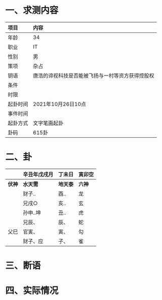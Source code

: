 # 一、求测内容
|项目|内容|
|:-|:-|
|年龄|34|
|职业|IT|
|性别|男|
|策项|杂占|
|钥语|唐浩的谛视科技是否能被飞扬与一村等资方获得控股权|
|条件||
|时限||
|起卦时间|2021年10月26日10点|
|事件时间||
|起卦方式|文字笔画起卦|
|卦码|615卦|

# 二、卦
||辛丑年戊戌月|丁未日|寅卯空|
|:-|:-|:-|:-|
|**伏神**|**水天需**|**地天泰**|**六神**|
||财子..|酉..|龙|
||兄戌○|亥..|玄|
||孙申..坤|丑..|虎|
||兄辰、|辰、|蛇|
|父巳|官寅、|寅、|勾|
||财子、应|子、|雀|


# 三、断语

# 四、实际情况